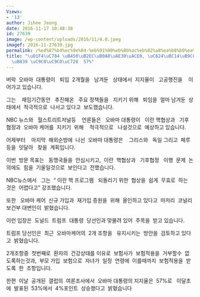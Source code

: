```yaml
---
Views:
- '13'
author: Jihee Jeong
date: 2016-11-17 10:48:38
id: 27639
image: /wp-content/uploads/2016/11/4.0.jpeg
imagef: 2016-11-27639.jpg
permalink: /%ed%87%b4%ec%9e%84-%eb%91%90%eb%8b%ac%eb%82%a8%ea%b8%b0%ea%b3%a0-%ec%98%a4%eb%b0%94%eb%a7%88-%eb%8c%80%ed%86%b5%eb%a0%b9-%ec%a7%80%ec%a7%80%ec%9c%a8-57/
title: "\uD1F4\uC784 \uB450\uB2EC\uB0A8\uAE30\uACE0, \uC624\uBC14\uB9C8 \uB300\uD1B5\
  \uB839 \uC9C0\uC9C0\uC728  57%"
---
```


버락  오바마  대통령이   퇴임  2개월을   남겨둔   상태에서  지지율이   고공행진을    이어가고 있습니다.

그는    재임기간동안   추진해온   주요 정책들을   지키기 위해   퇴임을  얼마 남겨둔  상태에서  적극적으로  나서고 있다고  보도했습니다.

NBC 뉴스와   월스트리트저널등    언론들은   오바마 대통령이   이란 핵협상과   기후협정과  오바마 케어를  지키기  위해    적극적으로   나설것으로  예상하고 있습니다.

어제부터    마지막  해외순방에  나선  오바마 대통령은    그리스와   독일 그리고  페루  등을  잇달아   찾을  계획입니다.

이번  방문 목표는   동맹국들을  안심시키고,  이란  핵협상과   기후협정   이행  문제  논의에도  힘을  기울일것으로  보인다고  전했습니다.

NBC뉴스에서   그는  “ 이란 핵 프로그램   되돌리기 위한  협상을  쉽게  무효로  하는 것은  어렵다고” 강조했습니다.

또한   오바마 케어  신규 가입과  재가입 증원을  위해  올인하고 있다고  마저리  코널리 보건부 대변인이  밝혔습니다.

이런 입장은  도널드  트럼프  대통령  당선인과 맞물려 있어  주목을  받고 있습니다.

트럼프 당선인은  최근  오바마케어의  2개 조항을   유지시키는  방안을  검토하고 있다고  밝혔습니다.

2개조항중  첫번째로  환자의  건강상태를 이유로  보험사가  보험적용을  거부할수  없도록하는것과,  부모 가입  보험으로  자녀가  일정  연령에  이를때까지  보험적용을  받도록  한  조항입니다.

한편  이날  공개된  갤럽의  여론조사에서  오바마 대통령의 지지율은  57%로   이달초에  발표된  53%에서  4%포인트  상승했다고  밝혔습니다